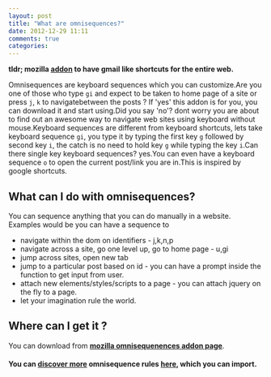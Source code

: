 ```yaml
---
layout: post
title: "What are omnisequences?"
date: 2012-12-29 11:11
comments: true
categories: 
---
```


__tldr; mozilla [addon][omnisequenences] to have gmail like shortcuts for the entire web.__

Omnisequences are keyboard sequences which you can customize.Are you one of those who type `gi` and expect to be taken to home page of a site or press `j`, `k` to navigatebetween the posts ? If 'yes' this addon is for you, you can download it and start using.Did you say 'no'? dont worry you are about to find out an awesome way to navigate web sites using keyboard without mouse.Keyboard sequences are different from keyboard shortcuts, lets take keyboard sequence `gi`, you type it by typing the first key `g` followed by second key `i`, the catch is no need to hold key `g` while typing the key `i`.Can there single key keyboard sequences? yes.You can even have a keyboard sequence `o` to open the current post/link you are in.This is inspired by google shortcuts.

## What can I do with omnisequences?

 You can sequence anything that you can do manually in a website. Examples would be you can have a sequence to

 * navigate within the dom on identifiers - j,k,n,p
 * navigate across a site, go one level up, go to home page - u,gi
 * jump across sites, open new tab
 * jump to a particular post based on id - you can have a prompt inside the function to get input from
user.
* attach new elements/styles/scripts to a page - you can attach jquery on the fly to a page.
* let your imagination rule the world.

## Where can I get it ?

You can download from __[mozilla omnisequenences addon page][omnisequenences]__.


#### You can [discover more][share-omnisequenences] omnisequence rules [here][share-omnisequenences], which you can import. 

[omnisequenences]:https://addons.mozilla.org/en-US/firefox/addon/omnisequences/ "omnisequences"	
[share-omnisequenences]:https://gist.github.com/search?q=omnisequence "share omnisequence"	